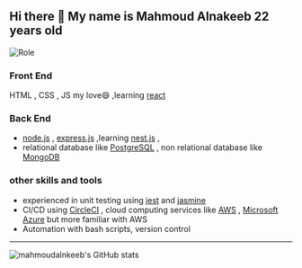 ## Hi there 👋 My name is Mahmoud Alnakeeb 22 years old 
![Role](https://img.shields.io/badge/Fullstack%20-Javascript-%23f1c40f)

### Front End
HTML , CSS , JS my love😄 ,learning [react](https://reactjs.org/) 
### Back End 
- [node.js](https://nodejs.org/en/) , [express.js](https://expressjs.com/) ,learning [nest.js](https://nestjs.com/) ,
- relational database like [PostgreSQL](https://www.postgresql.org/) , non relational database like [MongoDB](https://www.mongodb.com/)
### other skills and tools
- experienced in unit testing using [jest](https://jestjs.io/) and [jasmine](https://jasmine.github.io/)
- CI/CD using [CircleCI](https://circleci.com/) , cloud computing services like [AWS](https://aws.amazon.com/) , [Microsoft Azure](https://azure.microsoft.com/) but more familiar with AWS
- Automation with bash scripts, version control


---
![mahmoudalnkeeb's GitHub stats](https://github-readme-stats.vercel.app/api?username=mahmoudalnkeeb&show_icons=true)